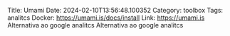 Title: Umami
Date: 2024-02-10T13:56:48.100352
Category: toolbox
Tags: analitcs
Docker: https://umami.is/docs/install
Link: https://umami.is
Alternativa ao google analitcs
Alternativa ao google analitcs
